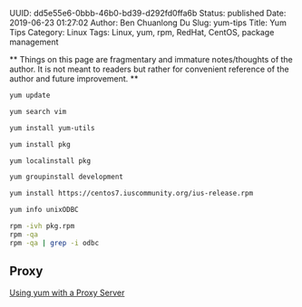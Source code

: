 UUID: dd5e55e6-0bbb-46b0-bd39-d292fd0ffa6b
Status: published
Date: 2019-06-23 01:27:02
Author: Ben Chuanlong Du
Slug: yum-tips
Title: Yum Tips
Category: Linux
Tags: Linux, yum, rpm, RedHat, CentOS, package management

**
Things on this page are
fragmentary and immature notes/thoughts of the author.
It is not meant to readers
but rather for convenient reference of the author and future improvement.
**

```bash
yum update

yum search vim

yum install yum-utils

yum install pkg

yum localinstall pkg

yum groupinstall development

yum install https://centos7.iuscommunity.org/ius-release.rpm

yum info unixODBC 

rpm -ivh pkg.rpm
rpm -qa
rpm -qa | grep -i odbc
```

## Proxy

[Using yum with a Proxy Server](https://docs.fedoraproject.org/en-US/Fedora_Core/3/html/Software_Management_Guide/sn-yum-proxy-server.html)

